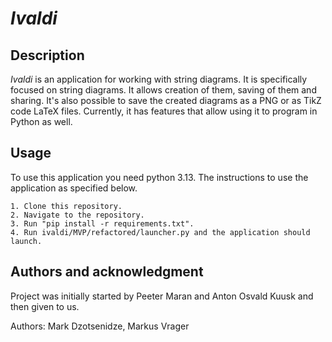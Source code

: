 # *Ivaldi*


## Description
*Ivaldi* is an application for working with string diagrams. It is specifically focused on string diagrams. It allows
creation of them, saving of them and sharing. It's also possible to save the created diagrams as a PNG or as TikZ code 
LaTeX files. Currently, it has features that allow using it to program in Python as well.

## Usage
To use this application you need python 3.13.
The instructions to use the application as specified below.
    
    1. Clone this repository.
    2. Navigate to the repository. 
    3. Run "pip install -r requirements.txt".
    4. Run ivaldi/MVP/refactored/launcher.py and the application should launch.

## Authors and acknowledgment
Project was initially started by Peeter Maran and Anton Osvald Kuusk and then given to us.

Authors:
    Mark Dzotsenidze,
    Markus Vrager
